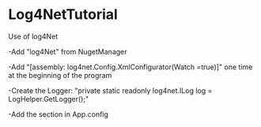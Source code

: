 # Log4NetTutorial
Use of log4Net

-Add "log4Net" from NugetManager

-Add "[assembly: log4net.Config.XmlConfigurator(Watch =true)]" one time at the beginning of the program

-Create the Logger: "private static readonly log4net.ILog log = LogHelper.GetLogger();"

-Add the <log4net> section in App.config
